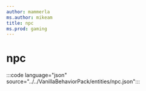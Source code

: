 ```yaml
---
author: mammerla
ms.author: mikeam
title: npc
ms.prod: gaming
---
```


# npc

:::code language="json" source="../../VanillaBehaviorPack/entities/npc.json":::
